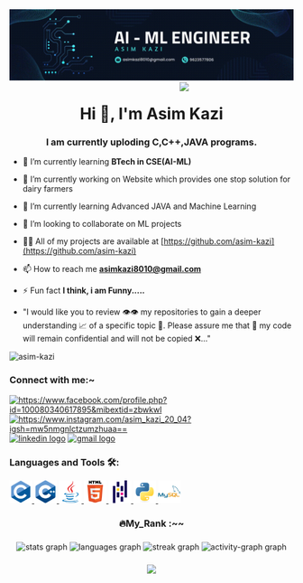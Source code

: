 <div align="center">
    <img src="https://github.com/asim-kazi/asim-kazi/blob/main/Asim_banner.gif" alt="logo"  width="1000">
</div>
<div>
  <img align="right" width="40%" src="https://owlbertsio-resized.s3.amazonaws.com/Popper.psd.full.png">
</div>
<h1 align="center">Hi 👋, I'm Asim Kazi</h1>
<h3 align="center">I am currently uploding C,C++,JAVA programs.</h3>

- 🌱 I’m currently learning **BTech in CSE(AI-ML)**

- 🔭 I’m currently working on Website which provides one stop solution for dairy farmers

- 🌱 I’m currently learning Advanced JAVA and Machine Learning

- 👯 I’m looking to collaborate on ML projects

- 👨‍💻 All of my projects are available at [https://github.com/asim-kazi](https://github.com/asim-kazi)

- 📫 How to reach me **asimkazi8010@gmail.com**

- ⚡ Fun fact **I think, i am Funny.....**

- "I would like you to review 👁️👁️ my repositories to gain a deeper understanding 📈 of a specific topic 🧾. Please assure me that 🙏 my code will remain confidential and will not be copied ❌..."

<p align="left">
    <img src="https://komarev.com/ghpvc/?username=asim-kazi&label=Profile%20views&color=0e75b6&style=flat" alt="asim-kazi" />
</p>
<h3 align="left">Connect with me:~</h3>
<p align="left">
<a href="https://fb.com/https://www.facebook.com/profile.php?id=100080340617895&mibextid=zbwkwl" target="blank"><img align="center" src="https://raw.githubusercontent.com/rahuldkjain/github-profile-readme-generator/master/src/images/icons/Social/facebook.svg" alt="https://www.facebook.com/profile.php?id=100080340617895&mibextid=zbwkwl" height="30" width="40" /></a>
<a href="https://instagram.com/https://www.instagram.com/asim_kazi_20_04?igsh=mw5nmgnlctzumzhuaa==" target="blank"><img align="center" src="https://raw.githubusercontent.com/rahuldkjain/github-profile-readme-generator/master/src/images/icons/Social/instagram.svg" alt="https://www.instagram.com/asim_kazi_20_04?igsh=mw5nmgnlctzumzhuaa==" height="30" width="40" /></a>
<a href="https://www.linkedin.com/in/asim-kazi-05079a292/" target="_blank">
<img src="https://img.shields.io/static/v1?message=LinkedIn&logo=linkedin&label=&color=0077B5&logoColor=white&labelColor=&style=for-the-badge" height="25" alt="linkedin logo"  /></a>
<a href="asimkazi8010@gmail.com" target="_blank">
<img src="https://img.shields.io/static/v1?message=Gmail&logo=gmail&label=&color=D14836&logoColor=white&labelColor=&style=for-the-badge" height="25" alt="gmail logo"  /></a>
</p>

<h3 align="left">Languages and Tools 🛠️:</h3>
<p align="left"> <a href="https://www.cprogramming.com/" target="_blank" rel="noreferrer"> <img src="https://raw.githubusercontent.com/devicons/devicon/master/icons/c/c-original.svg" alt="c" width="40" height="40"/> </a> <a href="https://www.w3schools.com/cpp/" target="_blank" rel="noreferrer"> <img src="https://raw.githubusercontent.com/devicons/devicon/master/icons/cplusplus/cplusplus-original.svg" alt="cplusplus" width="40" height="40"/> <a href="https://www.java.com" target="_blank" rel="noreferrer"> <img src="https://raw.githubusercontent.com/devicons/devicon/master/icons/java/java-original.svg" alt="java" width="40" height="40"/> </a> <a href="https://www.w3.org/html/" target="_blank" rel="noreferrer"> <img src="https://raw.githubusercontent.com/devicons/devicon/master/icons/html5/html5-original-wordmark.svg" alt="html5" width="40" height="40"/> </a> <a href="https://pandas.pydata.org/" target="_blank" rel="noreferrer"> <img src="https://raw.githubusercontent.com/devicons/devicon/2ae2a900d2f041da66e950e4d48052658d850630/icons/pandas/pandas-original.svg" alt="pandas" width="40" height="40"/> </a> <a href="https://www.python.org" target="_blank" rel="noreferrer"> <img src="https://raw.githubusercontent.com/devicons/devicon/master/icons/python/python-original.svg" alt="python" width="40" height="40"/> <a href="https://www.mysql.com/" target="_blank" rel="noreferrer"> <img src="https://raw.githubusercontent.com/devicons/devicon/master/icons/mysql/mysql-original-wordmark.svg" alt="mysql" width="40" height="40"/> </a> </a> </p>


###

<h3 align="center">🔥My_Rank :~~</h3>

###

<div align="center">
  <img src="https://github-readme-stats.vercel.app/api?username=asim-kazi&hide_title=false&hide_rank=false&show_icons=true&include_all_commits=true&count_private=true&disable_animations=false&theme=dracula&locale=en&hide_border=false&order=1" height="150" alt="stats graph"  />
  <img src="https://github-readme-stats.vercel.app/api/top-langs?username=asim-kazi&locale=en&hide_title=false&layout=compact&card_width=320&langs_count=5&theme=dracula&hide_border=false&order=2" height="150" alt="languages graph"  />
  <img src="https://streak-stats.demolab.com?user=asim-kazi&locale=en&mode=daily&theme=dracula&hide_border=false&border_radius=5&order=3" height="150" alt="streak graph"  />
  <img src="https://github-readme-activity-graph.vercel.app/graph?username=asim-kazi&radius=16&theme=react&area=true&order=5" height="300" alt="activity-graph graph"  />
</div>

###


<p align="center">
  <img src="https://capsule-render.vercel.app/api?type=waving&color=gradient&height=65&section=footer"/>
</p>
